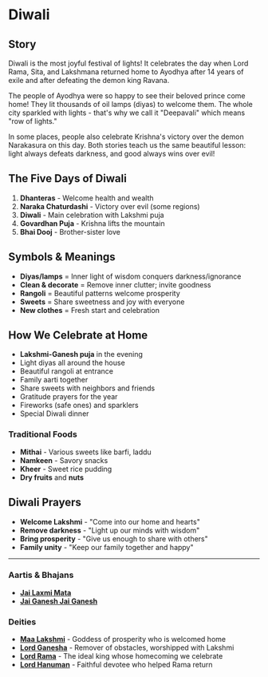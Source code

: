 # Diwali

## Story

Diwali is the most joyful festival of lights! It celebrates the day when Lord Rama, Sita, and Lakshmana returned home to Ayodhya after 14 years of exile and after defeating the demon king Ravana.

The people of Ayodhya were so happy to see their beloved prince come home! They lit thousands of oil lamps (diyas) to welcome them. The whole city sparkled with lights - that's why we call it "Deepavali" which means "row of lights."

In some places, people also celebrate Krishna's victory over the demon Narakasura on this day. Both stories teach us the same beautiful lesson: light always defeats darkness, and good always wins over evil!

## The Five Days of Diwali

1. **Dhanteras** - Welcome health and wealth
2. **Naraka Chaturdashi** - Victory over evil (some regions)
3. **Diwali** - Main celebration with Lakshmi puja
4. **Govardhan Puja** - Krishna lifts the mountain
5. **Bhai Dooj** - Brother-sister love

## Symbols & Meanings

- **Diyas/lamps** = Inner light of wisdom conquers darkness/ignorance
- **Clean & decorate** = Remove inner clutter; invite goodness
- **Rangoli** = Beautiful patterns welcome prosperity
- **Sweets** = Share sweetness and joy with everyone
- **New clothes** = Fresh start and celebration

## How We Celebrate at Home

- **Lakshmi-Ganesh puja** in the evening
- Light diyas all around the house
- Beautiful rangoli at entrance
- Family aarti together
- Share sweets with neighbors and friends
- Gratitude prayers for the year
- Fireworks (safe ones) and sparklers
- Special Diwali dinner

### Traditional Foods
- **Mithai** - Various sweets like barfi, laddu
- **Namkeen** - Savory snacks
- **Kheer** - Sweet rice pudding
- **Dry fruits** and **nuts**

## Diwali Prayers

- **Welcome Lakshmi** - "Come into our home and hearts"
- **Remove darkness** - "Light up our minds with wisdom"
- **Bring prosperity** - "Give us enough to share with others"
- **Family unity** - "Keep our family together and happy"

---

### Aartis & Bhajans

- **[Jai Laxmi Mata](../aartis-bhajans/05-jai-laxmi-mata.md)**
- **[Jai Ganesh Jai Ganesh](../aartis-bhajans/04-jai-ganesh.md)**

### Deities

- **[Maa Lakshmi](../deities/07-maa-lakshmi.md)** - Goddess of prosperity who is welcomed home
- **[Lord Ganesha](../deities/03-lord-ganesha.md)** - Remover of obstacles, worshipped with Lakshmi
- **[Lord Rama](../deities/02-lord-rama.md)** - The ideal king whose homecoming we celebrate
- **[Lord Hanuman](../deities/05-lord-hanuman.md)** - Faithful devotee who helped Rama return